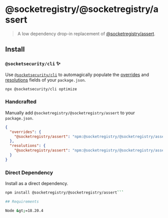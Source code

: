 # @socketregistry/@socketregistry/assert

> A low dependency drop-in replacement of
> [@socketregistry/assert](https://www.npmjs.com/package/@socketregistry/assert).

## Install

### `@socketsecurity/cli` :sparkles:

Use [`@socketsecurity/cli`](https://www.npmjs.com/package/@socketsecurity/cli)
to automagically populate the
[overrides](https://docs.npmjs.com/cli/v9/configuring-npm/package-json#overrides)
and [resolutions](https://yarnpkg.com/configuration/manifest#resolutions) fields
of your `package.json`.

```sh
npx @socketsecurity/cli optimize
```

### Handcrafted

Manually add `@socketregistry/@socketregistry/assert` to your `package.json`.

```json
{
  "overrides": {
    "@socketregistry/assert": "npm:@socketregistry/@socketregistry/assert@^1"
  },
  "resolutions": {
    "@socketregistry/assert": "npm:@socketregistry/@socketregistry/assert@^1"
  }
}
```

### Direct Dependency

Install as a direct dependency.

````sh
npm install @socketregistry/@socketregistry/assert```

## Requirements

Node &gt;=18.20.4
````
